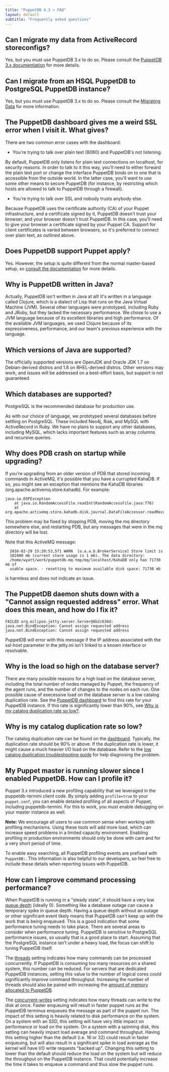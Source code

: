 ```yaml
---
title: "PuppetDB 4.3 » FAQ"
layout: default
subtitle: "Frequently asked questions"
---
```


[maintaining_tuning]: ./maintain_and_tune.html
[connect_puppet_apply]: ./connect_puppet_apply.html
[low_catalog_dupe]: ./trouble_low_catalog_duplication.html
[puppetdb3]: /puppetdb/3.2/migrate.html
[threads]: ./configure.html#threads
[concurrent-writes]: ./configure.html#concurrent-writes
[mq metrics]: ./api/metrics/v1/mbeans.html#message-queue-metrics
[java heap]: ./configure.html#configuring-the-java-heap-size

## Can I migrate my data from ActiveRecord storeconfigs?

Yes, but you must use PuppetDB 3.x to do so. Please consult the
[PuppetDB 3.x documentiation][puppetdb3] for more details.

## Can I migrate from an HSQL PuppetDB to PostgreSQL PuppetDB instance?

Yes, but you must use PuppetDB 3.x to do so. Please consult the
[Migrating Data][puppetdb3] for more information.

## The PuppetDB dashboard gives me a weird SSL error when I visit it. What gives?

There are two common error cases with the dashboard:

* You're trying to talk over plain text (8080) and PuppetDB's not listening.

By default, PuppetDB only listens for plain text connections on localhost, for
security reasons. In order to talk to it this way, you'll need to either
forward the plain text port or change the interface PuppetDB binds on to one
that is accessible from the outside world. In the latter case, you'll want to
use some other means to secure PuppetDB (for instance, by restricting which
hosts are allowed to talk to PuppetDB through a firewall).

* You're trying to talk over SSL and nobody trusts anybody else.

Because PuppetDB uses the certificate authority (CA) of your Puppet
infrastructure, and a certificate signed by it, PuppetDB doesn't trust your
browser, and your browser doesn't trust PuppetDB. In this case, you'll need to
give your browser a certificate signed by your Puppet CA. Support for client
certificates is varied between browsers, so it's preferred to connect over
plain text, as outlined above.

## Does PuppetDB support Puppet apply?

Yes. However, the setup is quite different from the normal master-based setup, so
[consult the documentation][connect_puppet_apply] for more details.

## Why is PuppetDB written in Java?

Actually, PuppetDB isn't written in Java at all! It's written in a language
called Clojure, which is a dialect of Lisp that runs on the Java Virtual
Machine (JVM). Several other languages were prototyped, including Ruby and JRuby, but
they lacked the necessary performance. We chose to use a JVM language because
of its excellent libraries and high performance. Of the available JVM
languages, we used Clojure because of its expressiveness, performance, and
our team's previous experience with the language.

## Which versions of Java are supported?

The officially supported versions are OpenJDK and Oracle JDK 1.7 on
Debian-derived distros and 1.8 on RHEL-derived distros. Other versions may work,
and issues will be addressed on a best-effort basis, but support is not guaranteed.

## Which databases are supported?

PostgreSQL is the recommended database for production use.

As with our choice of language, we prototyped several
databases before settling on PostgreSQL. These included Neo4j, Riak, and MySQL
with ActiveRecord in Ruby. We have no plans to support any other databases,
including MySQL, which lacks important features such as array columns and
recursive queries.

## Why does PDB crash on startup while upgrading?

If you're upgrading from an older version of PDB that stored incoming
commands in ActiveMQ, it's possible that you have a currupted KahaDB.
If so, you might see an exception that mentions the KahaDB libraries
(org.apache.activemq.store.kahadb). For example:

    java.io.EOFException
        at java.io.RandomAccessFile.readInt(RandomAccessFile.java:776)
        at org.apache.activemq.store.kahadb.disk.journal.DataFileAccessor.readRecord(DataFileAccessor.java:81)

This problem may be fixed by stopping PDB, moving the mq directory
somewhere else, and restarting PDB, but any messages that were in the
mq directory will be lost.

Note that this ActiveMQ message:

      2016-02-29 15:20:53,571 WARN  [o.a.a.b.BrokerService] Store limit is
      102400 mb (current store usage is 1 mb). The data directory:
      /home/wyatt/work/puppetdb-mq-tmp/mq/localhost/KahaDB only has 71730 mb of
      usable space. - resetting to maximum available disk space: 71730 mb

is harmless and does not indicate an issue.

## The PuppetDB daemon shuts down with a "Cannot assign requested address" error. What does this mean, and how do I fix it?

~~~
FAILED org.eclipse.jetty.server.Server@6b2c636d: java.net.BindException: Cannot assign requested address
java.net.BindException: Cannot assign requested address
~~~

PuppetDB will error with this message if the IP address associated with the
ssl-host parameter in the jetty.ini isn't linked to a known interface or
resolvable.

## Why is the load so high on the database server?

There are many possible reasons for a high load on the database server,
including the total number of nodes managed by Puppet, the frequency of the
agent runs, and the number of changes to the nodes on each run. One possible
cause of execessive load on the database server is a low catalog duplication
rate. See the [PuppetDB dashboard][maintaining_tuning] to find this rate for
your PuppetDB instance. If this rate is significantly lower than 90%, see
[Why is my catalog duplication rate so low?](#why-is-my-catalog-duplication-rate-so-low).

## Why is my catalog duplication rate so low?

The catalog duplication rate can be found on the
[dashboard][maintaining_tuning]. Typically, the duplication rate should be 90%
or above. If the duplication rate is lower, it might cause a much heavier I/O
load on the database. Refer to the
[low catalog duplication troubleshooting guide][low_catalog_dupe] for help
diagnosing the problem.

## My Puppet master is running slower since I enabled PuppetDB. How can I profile it?

Puppet 3.x introduced a new profiling capability that we leveraged in the
puppetdb-termini client code. By simply adding `profile=true` to your
`puppet.conf`, you can enable detailed profiling of all aspects of Puppet,
including puppetdb-termini. For this to work, you must enable debugging on your
master instance as well.

**Note:** We encourage all users to use common sense when working with profiling
mechanisms. Using these tools will add more load, which can increase speed
problems in a limited capacity environment. Enabling profiling in production
environments should only be done with care and for a very short period of time.

To enable easy searching, all PuppetDB profiling events are prefixed with
`PuppetDB:`. This information is also helpful to our developers, so feel free to
include these details when reporting issues with PuppetDB.

## How can I improve command processing performance?

When PuppetDB is running in a "steady state", it should have a very
low [queue depth][mq metrics] (ideally 0). Something like a database
outage can cause a temporary spike in queue depth. Having a queue
depth without an outage or other significant event likely means that
PuppetDB can't keep up with the work that is being enqueued. This is a
good indication that some performance tuning needs to take
place. There are several areas to consider when performance
tuning. PuppetDB is sensitive to PostgreSQL performance issues, so
usually that is a good place to start. Assuming that the PostgreSQL
instance isn't under a heavy load, the focus can shift to tuning
PuppetDB itself.

The [threads][threads] setting indicates how many commands can be
processed concurrently. If PuppetDB is consuming too many resources on
a shared system, this number can be reduced. For servers that are
dedicated PuppetDB instances, setting this value to the number of
logical cores could significantly improve command
throughput. Increasing the number of threads should also be paired
with increasing the [amount of memory allocated to PuppetDB][java heap].

The [concurrent-writes][concurrent-writes] setting indicates how many
threads can write to the disk at once. Faster enqueuing will result in
faster puppet runs as the PuppetDB terminus enqueues the message as
part of the puppet run. The impact of this setting is heavily related
to disk performance on the system. On a system with an SSD, this
setting will have very little impact on performance or load on the
system. On a system with a spinning disk, this setting can heavily
impact load average and command throughput. Having this setting higher
than the default (i.e. 16 or 32) could result in faster enqueuing, but
will also result in a significant spike in load average as the kernel
will have I/O write requests "backed up". Changing this setting to
lower than the default should reduce the load on the system but will
reduce the throughput on the PuppetDB instance. That could potentially
increase the time it takes to enqueue a command and thus slow the
puppet runs.
